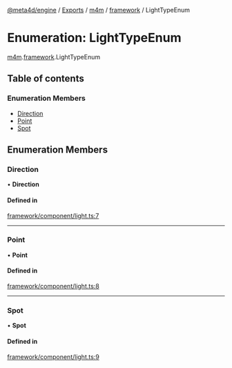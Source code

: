 [@meta4d/engine](../README.md) / [Exports](../modules.md) / [m4m](../modules/m4m.md) / [framework](../modules/m4m.framework.md) / LightTypeEnum

# Enumeration: LightTypeEnum

[m4m](../modules/m4m.md).[framework](../modules/m4m.framework.md).LightTypeEnum

## Table of contents

### Enumeration Members

- [Direction](m4m.framework.LightTypeEnum.md#direction)
- [Point](m4m.framework.LightTypeEnum.md#point)
- [Spot](m4m.framework.LightTypeEnum.md#spot)

## Enumeration Members

### Direction

• **Direction**

#### Defined in

[framework/component/light.ts:7](https://github.com/meta4d-me/meta4d-engine/blob/cf6bfe6/src/framework/component/light.ts#L7)

___

### Point

• **Point**

#### Defined in

[framework/component/light.ts:8](https://github.com/meta4d-me/meta4d-engine/blob/cf6bfe6/src/framework/component/light.ts#L8)

___

### Spot

• **Spot**

#### Defined in

[framework/component/light.ts:9](https://github.com/meta4d-me/meta4d-engine/blob/cf6bfe6/src/framework/component/light.ts#L9)
